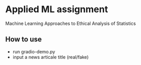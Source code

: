 # Applied ML assignment
Machine Learning Approaches to Ethical Analysis of Statistics

## How to use

- run gradio-demo.py
- input a news articale title (real/fake)

